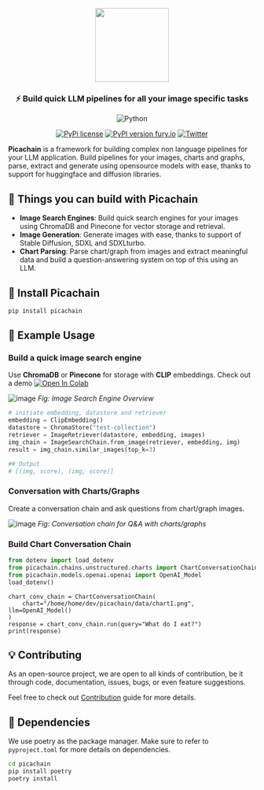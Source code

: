 <div align="center">
<img src="https://github.com/d1pankarmedhi/picachain/assets/136924835/3a299c21-6590-4ee1-a3c1-73a92653f21e" height=150></img>
<h3>⚡️ Build quick LLM pipelines for all your image specific tasks</h3>

![Python](https://img.shields.io/badge/python-3670A0?style=for-the-badge&logo=python&logoColor=ffdd54)

[![PyPi license](https://badgen.net/pypi/license/pip/)]() [![PyPI version fury.io](https://badge.fury.io/py/picachain.svg)](https://pypi.python.org/pypi/picachain/)
[![Twitter](https://img.shields.io/twitter/url/https/twitter.com/picachain.svg?style=social&label=Follow%20%40Picachain)](https://twitter.com/picachain)



</div>


**Picachain** is a framework for building complex non language pipelines for your LLM application. Build pipelines for your images, charts and graphs, parse, extract and generate using opensource models with ease, thanks to support for huggingface and diffusion libraries.

## 🌉 Things you can build with Picachain
- **Image Search Engines**: Build quick search engines for your images using ChromaDB and Pinecone for vector storage and retrieval. 
- **Image Generation**: Generate images with ease, thanks to support of Stable Diffusion, SDXL and SDXLturbo.
- **Chart Parsing**: Parse chart/graph from images and extract meaningful data and build a question-answering system on top of this using an LLM.

## 📌 Install Picachain

```bash
pip install picachain
```

## 🥇 Example Usage

### Build a quick image search engine

Use **ChromaDB** or **Pinecone** for storage with **CLIP** embeddings.
Check out a demo [![Open In Colab](https://colab.research.google.com/assets/colab-badge.svg)](https://colab.research.google.com/drive/1FbruIGMBrD7VW5jCHStHzGlsEuigbS0q?usp=sharing)

![image](https://github.com/pica-labs/picachain/assets/136924835/57c400e7-3615-4775-b3aa-c2c211307ef0)
*Fig: Image Search Engine Overview*

```python
# initiate embedding, datastore and retriever
embedding = ClipEmbedding()
datastore = ChromaStore("test-collection")
retriever = ImageRetriever(datastore, embedding, images)
img_chain = ImageSearchChain.from_image(retriever, embedding, img)
result = img_chain.similar_images(top_k=3)

## Output 
# [(img, score), (img, score)]
```
### Conversation with Charts/Graphs

Create a conversation chain and ask questions from chart/graph images.

![image](https://github.com/pica-labs/picachain/assets/136924835/a30c6969-98ee-43ac-beed-5425487aa95b)
*Fig: Conversation chain for Q&A with charts/graphs*


### Build Chart Conversation Chain

```python
from dotenv import load_dotenv
from picachain.chains.unstructured.charts import ChartConversationChain
from picachain.models.openai.openai import OpenAI_Model
load_dotenv()
```
```pyhton
chart_conv_chain = ChartConversationChain(
    chart="/home/home/dev/picachain/data/chart1.png", llm=OpenAI_Model()
)
response = chart_conv_chain.run(query="What do I eat?")
print(response)
```

## 💡 Contributing
As an open-source project, we are open to all kinds of contribution, be it through code, documentation, issues, bugs, or even feature suggestions. 

Feel free to check out [Contribution](/CONTRIBUTION.md) guide for more details.

## 🔧 Dependencies
We use poetry as the package manager. Make sure to refer to `pyproject.toml` for more details on dependencies. 

```bash
cd picachain
pip install poetry
poetry install 
```

